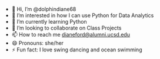 - 👋 Hi, I’m @dolphindiane68
- 👀 I’m interested in how I can use Python for Data Analytics
- 🌱 I’m currently learning Python
- 💞️ I’m looking to collaborate on Class Projects
- 📫 How to reach me dianeford@alumni.ucsd.edu
- 😄 Pronouns: she/her
- ⚡ Fun fact: I love swing dancing and ocean swimming

<!---
dolphindiane68/dolphindiane68 is a ✨ special ✨ repository because its `README.md` (this file) appears on your GitHub profile.
You can click the Preview link to take a look at your changes.
--->
